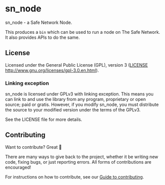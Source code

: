 # sn_node

sn_node - a Safe Network Node.

This produces a `bin` which can be used to run a node on The Safe Network. It also provides APIs to do the same.

## License

Licensed under the General Public License (GPL), version 3 ([LICENSE](LICENSE) http://www.gnu.org/licenses/gpl-3.0.en.html).

### Linking exception

sn_node is licensed under GPLv3 with linking exception. This means you can link to and use the library from any program, proprietary or open source; paid or gratis. However, if you modify sn_node, you must distribute the source to your modified version under the terms of the GPLv3.

See the LICENSE file for more details.

## Contributing

Want to contribute? Great :tada:

There are many ways to give back to the project, whether it be writing new code, fixing bugs, or just reporting errors. All forms of contributions are encouraged!

For instructions on how to contribute, see our [Guide to contributing](https://github.com/maidsafe/QA/blob/master/CONTRIBUTING.md).
